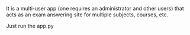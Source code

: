 It is a multi-user app (one requires an administrator and other users) that acts as an exam answering site for multiple subjects, courses, etc.


Just run the app.py

